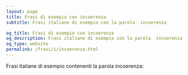 ```yaml
---
layout: page
title: Frasi di esempio con incoerenza 
subtitle: Frasi italiane di esempio con la parola  incoerenza

og_title: Frasi di esempio con incoerenza 
og_description: Frasi italiane di esempio con la parola  incoerenza
og_type: website
permalink: /frasi/i/incoerenza.html
---
```


Frasi italiane di esempio contenenti la parola incoerenza:


